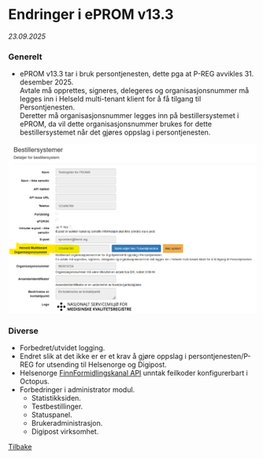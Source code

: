 # Endringer i ePROM v13.3
*23.09.2025*

### Generelt
- ePROM v13.3 tar i bruk persontjenesten, dette pga at P-REG avvikles 31. desember 2025.  
  Avtale må opprettes, signeres, delegeres og organisasjonsnummer må legges inn i HelseId multi-tenant klient for å få tilgang til Persontjenesten.  
  Deretter må organisasjonsnummer legges inn på bestillersystemet i ePROM, da vil dette organisasjonsnummer brukes for dette bestillersystemet når det gjøres oppslag i persontjenesten.  
<img src="../img/bestillersystem_persontjenesten.png" alt="Bestillersystem i ePROM admin" width="600" />

### Diverse
- Forbedret/utvidet logging.
- Endret slik at det ikke er er et krav å gjøre oppslag i persontjenesten/P-REG for utsending til Helsenorge og Digipost.
- Helsenorge [FinnFormidlingskanal API](https://helsenorge.atlassian.net/wiki/spaces/HELSENORGE/pages/1863024641/Finn+formidlingskanal) unntak feilkoder konfigurerbart i Octopus.
- Forbedringer i administrator modul.
  - Statistikksiden.
  - Testbestillinger.
  - Statuspanel.
  - Brukeradministrasjon.
  - Digipost virksomhet.


[Tilbake](./Releaselist) 